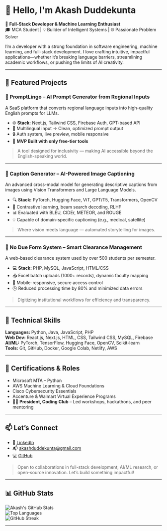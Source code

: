 # 👋 Hello, I'm Akash Duddekunta

🚀 **Full-Stack Developer & Machine Learning Enthusiast**  
🎓 MCA Student | 💡 Builder of Intelligent Systems | 🌐 Passionate Problem Solver

I’m a developer with a strong foundation in software engineering, machine learning, and full-stack development. I love crafting intuitive, impactful applications—whether it’s breaking language barriers, streamlining academic workflows, or pushing the limits of AI creativity.

---

## 🧠 Featured Projects

### 🧾 PromptLingo – AI Prompt Generator from Regional Inputs  
A SaaS platform that converts regional language inputs into high-quality English prompts for LLMs.  
- 🌐 **Stack:** Next.js, Tailwind CSS, Firebase Auth, GPT-based API  
- 🧠 Multilingual input → Clean, optimized prompt output  
- 🔒 Auth system, live preview, mobile responsive  
- 🚀 **MVP Built with only free-tier tools**

> A tool designed for inclusivity — making AI accessible beyond the English-speaking world.

---

### 🧠 Caption Generator – AI-Powered Image Captioning  
An advanced cross-modal model for generating descriptive captions from images using Vision Transformers and Large Language Models.  
- 🔍 **Stack:** PyTorch, Hugging Face, ViT, GPT/T5, Transformers, OpenCV  
- 🧪 Contrastive learning, beam search decoding, RLHF  
- 📊 Evaluated with BLEU, CIDEr, METEOR, and ROUGE  
- 💡 Capable of domain-specific captioning (e.g., medical, satellite)

> Where vision meets language — automated storytelling for images.

---

### 🏫 No Due Form System – Smart Clearance Management  
A web-based clearance system used by over 500 students per semester.  
- 💻 **Stack:** PHP, MySQL, JavaScript, HTML/CSS  
- 📥 Excel batch uploads (1000+ records), dynamic faculty mapping  
- 📲 Mobile-responsive, secure access control  
- 🕒 Reduced processing time by 80% and minimized data errors

> Digitizing institutional workflows for efficiency and transparency.

---

## 🧰 Technical Skills

**Languages:** Python, Java, JavaScript, PHP  
**Web Dev:** React.js, Next.js, HTML, CSS, Tailwind CSS, MySQL, Firebase  
**AI/ML:** PyTorch, TensorFlow, Hugging Face, OpenCV, Scikit-learn  
**Tools:** Git, GitHub, Docker, Google Colab, Netlify, AWS

---

## 🏅 Certifications & Roles

- Microsoft MTA – Python  
- AWS Machine Learning & Cloud Foundations  
- Cisco Cybersecurity Essentials  
- Accenture & Walmart Virtual Experience Programs  
- 👨‍🏫 **President, Coding Club** – Led workshops, hackathons, and peer mentoring

---

## 📫 Let’s Connect

- 🔗 [LinkedIn](https://www.linkedin.com/in/akashduddekunta)  
- 📬 akashduddekunta@gmail.com  
- 💻 [GitHub](https://github.com/akash-d122)

> Open to collaborations in full-stack development, AI/ML research, or open-source innovation. Let’s build something impactful!

---

## 📊 GitHub Stats

![Akash's GitHub Stats](https://github-readme-stats.vercel.app/api?username=akash-d122&theme=radical&show_icons=true&count_private=true&hide_border=true)  
![Top Languages](https://github-readme-stats.vercel.app/api/top-langs/?username=akash-d122&layout=compact&theme=radical&hide_border=true)  
![GitHub Streak](https://streak-stats.demolab.com?user=akash-d122&theme=radical&hide_border=true)

---

<!-- Optional: Uncomment if promoting -->
<!--
## ☕ Support My Work
[![Buy Me a Coffee](https://img.shields.io/badge/Buy%20Me%20a%20Coffee-ffdd00?style=flat-square&logo=buy-me-a-coffee&logoColor=black)](https://buymeacoffee.com/akashd122)
-->

<!-- Crafted with care and curiosity by Akash Duddekunta -->

